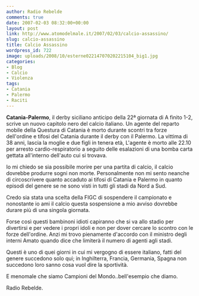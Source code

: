 ```yaml
---
author: Radio Rebelde
comments: true
date: 2007-02-03 08:32:00+00:00
layout: post
link: http://www.atomodelmale.it/2007/02/03/calcio-assassino/
slug: calcio-assassino
title: Calcio Assassino
wordpress_id: 722
image: uploads/2008/10/esterne022147070202215104_big1.jpg
categories:
- Blog
- Calcio
- Violenza
tags:
- Catania
- Palermo
- Raciti
---
```


**Catania-Palermo**, il derby siciliano anticipo della 22ª giornata di A finito 1-2, scrive un nuovo capitolo nero del calcio italiano. Un agente del reparto mobile della Questura di Catania è morto durante scontri tra forze dell'ordine e tifosi del Catania durante il derby con il Palermo. La vittima di 38 anni, lascia la moglie e due figli in tenera età, L'agente è morto alle 22.10 per arresto cardio-respiratorio a seguito delle esalazioni di una bomba carta gettata all'interno dell'auto cui si trovava.

Io mi chiedo se sia possibile morire per una partita di calcio, il calcio dovrebbe produrre sogni non morte. Personalmente non mi sento neanche di circoscrivere quanto accaduto ai tifosi di Catania e Palermo in quanto episodi del genere se ne sono visti in tutti gli stadi da Nord a Sud.

Credo sia stata una scelta della FIGC di sospendere il campionato e nonostante io ami il calcio questa sospensione a mio avviso dovrebbe durare più di una singola giornata.

Forse così questi bambinoni idioti capiranno che si va allo stadio per divertirsi e per vedere i propri idoli e non per dover cercare lo scontro con le forze dell'ordine. Anzi mi trovo pienamente d'accordo con il ministro degli interni Amato quando dice che limiterà il numero di agenti agli stadi.

Questi è uno di quei giorni in cui mi vergogno di essere italiano, fatti del genere succedono solo qui; in Inghilterra, Francia, Germania, Spagna non succedono loro sanno cosa vuol dire la sportività.

E menomale che siamo Campioni del Mondo..bell'esempio che diamo.

Radio Rebelde.
